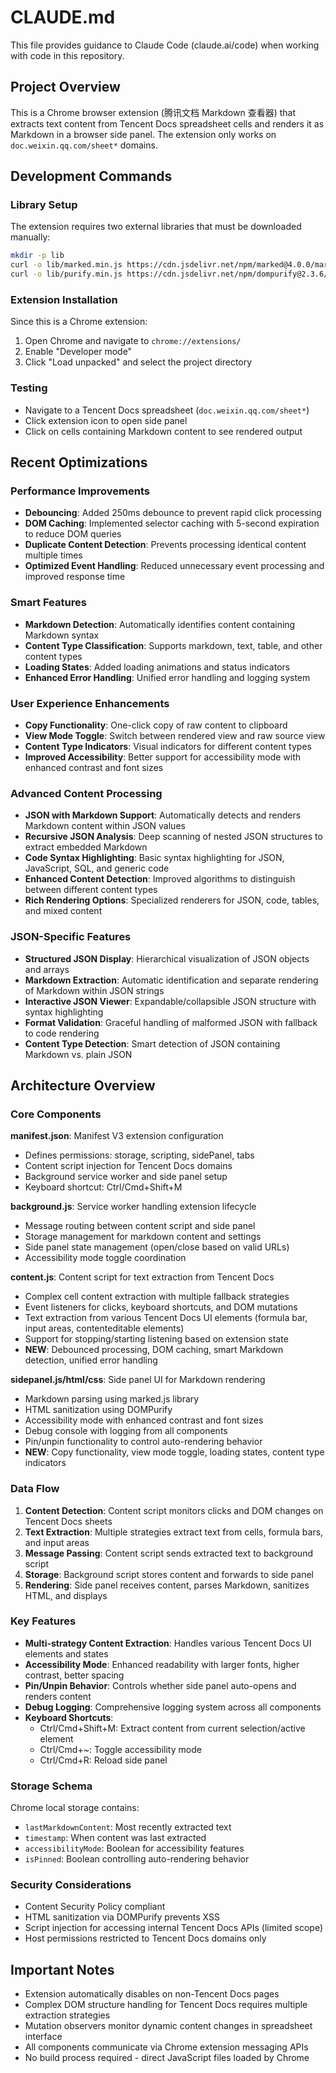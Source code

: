 # CLAUDE.md

This file provides guidance to Claude Code (claude.ai/code) when working with code in this repository.

## Project Overview

This is a Chrome browser extension (腾讯文档 Markdown 查看器) that extracts text content from Tencent Docs spreadsheet cells and renders it as Markdown in a browser side panel. The extension only works on `doc.weixin.qq.com/sheet*` domains.

## Development Commands

### Library Setup
The extension requires two external libraries that must be downloaded manually:

```bash
mkdir -p lib
curl -o lib/marked.min.js https://cdn.jsdelivr.net/npm/marked@4.0.0/marked.min.js
curl -o lib/purify.min.js https://cdn.jsdelivr.net/npm/dompurify@2.3.6/dist/purify.min.js
```

### Extension Installation
Since this is a Chrome extension:
1. Open Chrome and navigate to `chrome://extensions/`
2. Enable "Developer mode" 
3. Click "Load unpacked" and select the project directory

### Testing
- Navigate to a Tencent Docs spreadsheet (`doc.weixin.qq.com/sheet*`)
- Click extension icon to open side panel
- Click on cells containing Markdown content to see rendered output

## Recent Optimizations

### Performance Improvements
- **Debouncing**: Added 250ms debounce to prevent rapid click processing
- **DOM Caching**: Implemented selector caching with 5-second expiration to reduce DOM queries
- **Duplicate Content Detection**: Prevents processing identical content multiple times
- **Optimized Event Handling**: Reduced unnecessary event processing and improved response time

### Smart Features
- **Markdown Detection**: Automatically identifies content containing Markdown syntax
- **Content Type Classification**: Supports markdown, text, table, and other content types
- **Loading States**: Added loading animations and status indicators
- **Enhanced Error Handling**: Unified error handling and logging system

### User Experience Enhancements
- **Copy Functionality**: One-click copy of raw content to clipboard
- **View Mode Toggle**: Switch between rendered view and raw source view
- **Content Type Indicators**: Visual indicators for different content types
- **Improved Accessibility**: Better support for accessibility mode with enhanced contrast and font sizes

### Advanced Content Processing
- **JSON with Markdown Support**: Automatically detects and renders Markdown content within JSON values
- **Recursive JSON Analysis**: Deep scanning of nested JSON structures to extract embedded Markdown
- **Code Syntax Highlighting**: Basic syntax highlighting for JSON, JavaScript, SQL, and generic code
- **Enhanced Content Detection**: Improved algorithms to distinguish between different content types
- **Rich Rendering Options**: Specialized renderers for JSON, code, tables, and mixed content

### JSON-Specific Features
- **Structured JSON Display**: Hierarchical visualization of JSON objects and arrays
- **Markdown Extraction**: Automatic identification and separate rendering of Markdown within JSON strings
- **Interactive JSON Viewer**: Expandable/collapsible JSON structure with syntax highlighting
- **Format Validation**: Graceful handling of malformed JSON with fallback to code rendering
- **Content Type Detection**: Smart detection of JSON containing Markdown vs. plain JSON

## Architecture Overview

### Core Components

**manifest.json**: Manifest V3 extension configuration
- Defines permissions: storage, scripting, sidePanel, tabs
- Content script injection for Tencent Docs domains
- Background service worker and side panel setup
- Keyboard shortcut: Ctrl/Cmd+Shift+M

**background.js**: Service worker handling extension lifecycle
- Message routing between content script and side panel
- Storage management for markdown content and settings
- Side panel state management (open/close based on valid URLs)
- Accessibility mode toggle coordination

**content.js**: Content script for text extraction from Tencent Docs
- Complex cell content extraction with multiple fallback strategies
- Event listeners for clicks, keyboard shortcuts, and DOM mutations
- Text extraction from various Tencent Docs UI elements (formula bar, input areas, contenteditable elements)
- Support for stopping/starting listening based on extension state
- **NEW**: Debounced processing, DOM caching, smart Markdown detection, unified error handling

**sidepanel.js/html/css**: Side panel UI for Markdown rendering
- Markdown parsing using marked.js library
- HTML sanitization using DOMPurify
- Accessibility mode with enhanced contrast and font sizes
- Debug console with logging from all components
- Pin/unpin functionality to control auto-rendering behavior
- **NEW**: Copy functionality, view mode toggle, loading states, content type indicators

### Data Flow

1. **Content Detection**: Content script monitors clicks and DOM changes on Tencent Docs sheets
2. **Text Extraction**: Multiple strategies extract text from cells, formula bars, and input areas
3. **Message Passing**: Content script sends extracted text to background script
4. **Storage**: Background script stores content and forwards to side panel
5. **Rendering**: Side panel receives content, parses Markdown, sanitizes HTML, and displays

### Key Features

- **Multi-strategy Content Extraction**: Handles various Tencent Docs UI elements and states
- **Accessibility Mode**: Enhanced readability with larger fonts, higher contrast, better spacing
- **Pin/Unpin Behavior**: Controls whether side panel auto-opens and renders content
- **Debug Logging**: Comprehensive logging system across all components
- **Keyboard Shortcuts**: 
  - Ctrl/Cmd+Shift+M: Extract content from current selection/active element
  - Ctrl/Cmd+~: Toggle accessibility mode
  - Ctrl/Cmd+R: Reload side panel

### Storage Schema

Chrome local storage contains:
- `lastMarkdownContent`: Most recently extracted text
- `timestamp`: When content was last extracted  
- `accessibilityMode`: Boolean for accessibility features
- `isPinned`: Boolean controlling auto-rendering behavior

### Security Considerations

- Content Security Policy compliant
- HTML sanitization via DOMPurify prevents XSS
- Script injection for accessing internal Tencent Docs APIs (limited scope)
- Host permissions restricted to Tencent Docs domains only

## Important Notes

- Extension automatically disables on non-Tencent Docs pages
- Complex DOM structure handling for Tencent Docs requires multiple extraction strategies
- Mutation observers monitor dynamic content changes in spreadsheet interface
- All components communicate via Chrome extension messaging APIs
- No build process required - direct JavaScript files loaded by Chrome